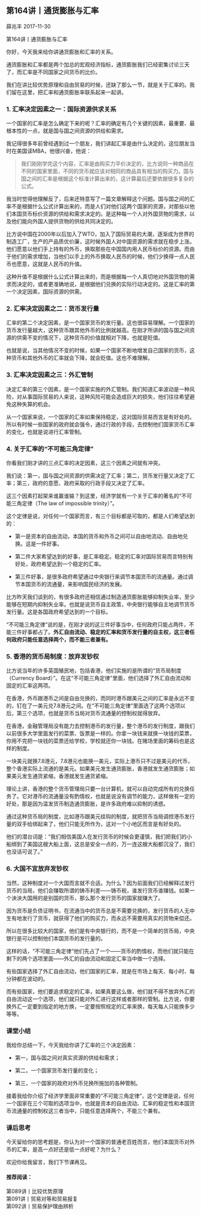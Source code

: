 
## 第164讲丨通货膨胀与汇率


薛兆丰
2017-11-30

第164讲丨通货膨胀与汇率


你好，今天我来给你讲通货膨胀和汇率的关系。

通货膨胀和汇率都是两个加总的宏观经济指标，通货膨胀我们已经密集讨论三天了，而汇率是不同国家之间货币的比价。

我们在讲比较优势原理和自由贸易的时候，还缺了那么一节，就是关于汇率的。我们留在这里，把汇率和通货膨胀率联系起来一起讲。

### 1. 汇率决定因素之一：国际资源供求关系

一个国家的汇率是怎么确定下来的呢？汇率的确定有几个关键的因素，最重要、最根本性的一点，就是国与国之间资源的供给和需求。

我记得很多年前曾经遇到过一个朋友，我们讲起汇率是由什么决定的，这位朋友当时在美国读MBA，他很兴奋，他说：

> 我们刚刚学完这个内容，汇率是由购买力平价决定的，比方说同一种商品在不同的国家里面，不同的货币就应该对相同的商品具有相当的购买力。国与国之间的汇率是根据这个标准计算出来的，这计算最后还要依据很多复杂的公式。

我当时觉得他理解反了，后来还特意写了一篇文章解释这个问题。国与国之间的汇率不是根据什么公式计算出来的，而是人们对他们这两个国家的资源，对那些以他们本国货币标价资源的供给和需求决定的。是这种每一个人对外国货物的需求，以及他们能向外国人提供货物的供给共同决定的。

比方说中国在2000年以后加入了WTO，加入了国际贸易的大潮，逐渐成为世界的制造工厂，生产的产品质优价廉，这时候外国人对中国资源的需求就在稳步上涨。他们愿意以他们手上持有的外币，换取那些在中国国内用人民币标价的资源。而由于他们的需求增加，当他们以手上的外币换取人民币的时候，他们少换得一点人民币也愿意，这就是人民币的升值。

这种升值不是根据什么公式计算出来的，而是根据每一个人真切地对外国货物的需求而决定的，或者更准确地说，是根据他们兑换的实际行动决定的。这是汇率的第一个决定因素，国际资源的供需。

### 2. 汇率决定因素之二：货币发行量

汇率的第二个决定因素，是一个国家货币的发行量。这也很容易理解。一个国家的货币发行量越大，这种货币跟其他外币的比例就越高。在刚才所讲的国与国之间资源的供需不变的情况下，这种货币的价值就相对下降，也就是贬值。

也就是说，当其他情况不变的时候，如果一个国家不断地增发自己国家的货币，这种货币和其他外币的汇率就会下降，就会贬值。这也不难理解。

### 3. 汇率决定因素之三：外汇管制

决定汇率的第三个因素，是一个国家实施的外汇管制。我们知道汇率波动是一种风险，对从事国际贸易的人来说，这种风险可能会造成巨大的损失，他们往往希望避免这种失算的机会。

从一个国家来说，一个国家的汇率如果保持稳定，这对国际贸易而言是有好处的。所以有时候一些国家的政府就会强令，通过行政的手段，去控制他们国家货币汇率的变化，也就是说进行汇率管制。

### 4. 关于汇率的“不可能三角定律”

你看我们刚才讲的三点汇率的决定因素，这三个因素之间就有冲突。

我们说：第一，国与国之间资源的供需决定了汇率；第二，货币发行量又决定了汇率；第三，政府的意愿、政府采取的行政手段又决定了汇率。

这三个因素打起架来谁赢谁输？到这里，经济学就有一个关于汇率的著名的“不可能三角定律（The law of impossible trinity）”。

这个定律是说，对任何一个国家而言，有三个目标都是可取的，都是人们希望达到的：

- 第一是资本的自由流动，本国的货币和外币之间可以自由地流动、自由地兑换。这是一件好事。

- 第二件大家希望达到的好事，是汇率稳定。稳定的汇率对国际贸易而言特别有好处，政府希望达到一个稳定的汇率。

- 第三件好事，是很多政府希望通过中央银行来调节本国货币的流通量。通过调节本国货币的流通量，来影响国民经济的发展。

比方昨天我们谈到的，有很多政府还相信通过制造通货膨胀能够抑制失业率，至少能够在短期内抑制失业率。也就是说货币自主政策，中央银行能够自主地调节货币发行量。这是各国政府希望达到的一个目标。

“不可能三角定律”说的是，在刚才说的这三件好事当中，任何政府只能占两件，不能三件好事都占了。**外汇自由流动、稳定的汇率和货币发行量的自主权，这三者任何政府只能任意选择两个，而不能三者兼有。**


### 5. 香港的货币局制度：放弃发钞权

比方说当年的许多英国殖民地，包括香港，他们实施的是所谓的“货币局制度（Currency Board）”。在这“不可能三角定律”里面，他们选择了外汇自由流动和固定的汇率这两项。

在香港，外币跟港币之间是自由兑换的，而同时港币跟美元之间的汇率是永远不变的，钉在了一美元兑7.8港元之间。在“不可能三角定律”里面选了这两个选项以后，第三个选项，也就是货币当局对货币流通量的控制权就得放弃。

在香港，金融管理局没有能力去控制港币的发行量，整个港币的发行制度，跟我们以前很多大学里面发行的菜票、饭票是一样的。你拿一块钱来就换一块钱的菜票，你用不完把一块钱的菜票还给学校，学校就还你一块钱。在赌场里面的筹码也是这样的制度。

一块美元就换7.8港元，7.8港元也能换一美元，实际上港币只不过是美元的代币，整个香港实际上流通的是美元。如果美元发生通货膨胀，香港就发生通货膨胀；如果美元发生通货紧缩，香港就发生通货紧缩。

理论上讲，香港的整个货币管理局只要一台计算机，就可以自动完成所有的兑换任务了。它对港币的流通量没有酌情权，也就是说没有调节的能力，这样做有一定的好处，那是因为滥发货币制造通货膨胀，是许多政府难以抑制的诱惑。

通过这种货币局的制度，比如港币跟美元挂钩的制度，就把货币当局调控港币发行量的双手给绑起来了，他们只能无所作为，这对一个小地区而言是有好处的。

他们的潜台词是：“我们相信美国人在发行货币的时候会更谨慎，我们把我们的小船绑到了美国这艘大船上面，这总是安全一点的，万一连这艘大船都沉没了，我们也没话可说了。”

### 6. 大国不宜放弃发钞权

当然，这种制度对一个大国而言就不合适。为什么？因为前面我们已经解释过发行货币的当局，他们会赚取所谓的铸币利差——铸币税，谁发行货币谁赚钱。如果一个泱泱大国用的是别国的货币，那么那个发行货币的国家就赚大了。

因为货币是负债证明书，在流通当中的货币总是不需要兑换的，发行货币的人无中生有地发行了货币，就获得了他们的购买力，而永远不需要用真实的货物来偿还。

所以在很多比较大的国家，他们是有中央银行的，而不是一个简单的货币局，中央银行是可以控制他们本国货币的发行量的。

这样的话，“不可能三角定律”他们先占了一个——货币的酌情权，而他们就只能在剩下的两个选项里面——外汇的自由流动和固定汇率当中做一个选择。

有些国家选择了外汇自由流动，他们国家的汇率，就是在市场上每天、每小时、每分钟都在波动的。

而有些国家，他们要追求稳定的汇率，如果真要这么做，他们就不得不放弃外汇的自由流动这一个选项，他们就只能对外汇进行这样或者那样的管制。比方说，你要换外汇一定要到指定的地方换，一定要按照规定的汇率来换，每天每人只能换多少等等。

### 课堂小结

我给你总结一下，今天我给你讲了汇率的三个决定因素：

- 第一，国与国之间对真实资源的供给和需求；

- 第二，一个国家货币发行量的变化；

- 第三，一个国家的政府对外币兑换所施加的各种管制。

接着我给你介绍了经济学里面非常重要的“不可能三角定律”，这个定律是说，任何一个国家在三个可取的选项当中，也就是资本的自由流动、汇率的稳定性和本国货币流通量的控制权这三者当中，只能任意选择两个，不能三个兼有。

### 课后思考

今天留给你的思考题是，你认为对一个国家的普通老百姓而言，他们本国货币对外币的汇率，是高一点好还是低一点好呢？为什么？

欢迎你给我留言，我们下节课再见。

#### 推荐阅读：

第089讲丨比较优势原理  
第091讲丨贸易对等和贸易报复  
第092讲丨贸易保护理由辨析  

